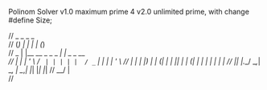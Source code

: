 Polinom Solver
v1.0 maximum prime 4
v2.0 unlimited prime, with change #define Size;

//    _   _                           _   _         
//   (_) | |                         | | (_)        
//    _  | |__     __ _   _   _    __| |  _   _ __  
//   | | | '_ \   / _` | | | | |  / _` | | | | '_ \ 
//   | | | |_) | | (_| | | |_| | | (_| | | | | | | |
//   |_| |_.__/   \__,_|  \__, |  \__,_| |_| |_| |_|
//                         __/ |                    
//                                                                                                           
                                                                                                                                                                                                              
